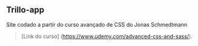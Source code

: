 ## Trillo-app

Site codado a partir do curso avançado de CSS do Jonas Schmedtmann
> [Link do curso] (https://www.udemy.com/advanced-css-and-sass/).